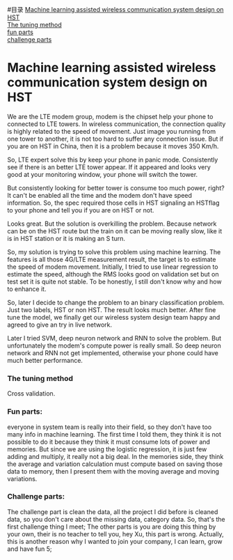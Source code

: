 #目录
[Machine learning assisted wireless communication system design on HST](#Machine-learning-assisted-wireless-communication-system-design-on-HST)   
[The tuning method](#The-tuning-method)    
[fun parts](#fun-parts)    
[challenge parts](#challenge-parts)   


# Machine learning assisted wireless communication system design on HST
We are the LTE modem group, modem is the chipset help your phone to connected to LTE towers.
In wireless communication, the connection quality is highly related to the speed of movement. Just
image you running from one tower to another, it is not too hard to suffer any connection issue. 
But if you are on HST in China, then it is a problem because it moves 350 Km/h. 

So, LTE expert solve this by keep your phone in panic mode. Consistently see if there is an better 
LTE tower appear. If it appeared and looks very good at your monitoring window, your phone will switch
the tower.

But consistently looking for better tower is consume too much power, right? It can't be enabled all 
the time and the modem don't have speed information. So, the spec required those cells in HST signaling
an HSTflag to your phone and tell you if you are on HST or not.

Looks great. But the solution is overkilling the problem. Because network can be on the HST route but
the train on it can be moving really slow, like it is in HST station or it is making an S turn.

So, my solution is trying to solve this problem using machine learning. The features is all those 4G/LTE
measurement result, the target is to estimate the speed of modem movement. 
Initially, I tried to use linear regression to estimate the speed, although the RMS looks good on 
validation set but on test set it is quite not stable. To be honestly, I still don't know why and how 
to enhance it. 

So, later I decide to change the problem to an binary classification problem. Just two labels, 
HST or non HST. The result looks much better. After fine tune the model, we finally get our wireless
system design team happy and agreed to give an try in live network. 

Later I tried SVM, deep neuron network and RNN to solve the problem. But unfortunately the modem's 
compute power is really small. So deep neuron network and RNN not get implemented, otherwise your phone
could have much better performance.

### The tuning method
Cross validation. 

### Fun parts: 
everyone in system team is really into their field, so they don't have too many info in machine learning. The first time I told them, they think it is not possible to do it because they think
it must consume lots of power and memories. But since we are using the logistic regression, it is just 
few adding and multiply, it really not a big deal. In the memories side, they think the average and variation
calculation must compute based on saving those data to memory, then I present them with the moving average
and moving variations. 
### Challenge parts: 
The challenge part is clean the data, all the project I did before is cleaned data, so you don't care about the missing data, category data. So, that's the first challenge thing I meet; The
other parts is you are doing this thing by your own, their is no teacher to tell you, hey Xu, this part 
is wrong. Actually, this is another reason why I wanted to join your company, I can learn, grow and have fun
5;  
